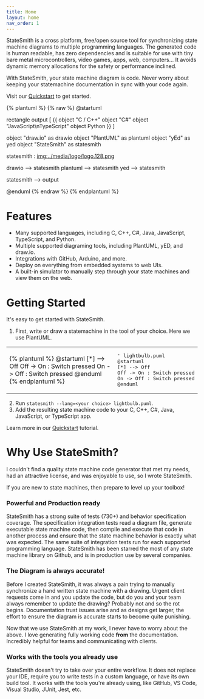 ```yaml
---
title: Home
layout: home
nav_order: 1
---
```


StateSmith is a cross platform, free/open source tool for synchronizing state machine diagrams to multiple programming languages. The generated code is human readable, has zero dependencies and is suitable for use with tiny bare metal microcontrollers, video games, apps, web, computers... It avoids dynamic memory allocations for the safety or performance inclined.

With StateSmith, your state machine diagram is code. Never worry about keeping your statemachine documentation in sync with your code again.

Visit our [Quickstart](/StateSmith/quickstart/) to get started.


{% plantuml %}
{% raw %}
@startuml

rectangle output [
{{
  object "C / C++"
  object "C#"
  object "JavaScript\nTypeScript"
  object Python
}}
]

object "draw.io" as drawio
object "PlantUML" as plantuml
object "yEd" as yed
object "StateSmith" as statesmith

statesmith : <img:../media/logo/logo.128.png>


drawio --> statesmith
plantuml --> statesmith
yed --> statesmith

statesmith --> output

@enduml
{% endraw %}
{% endplantuml %}



# Features

* Many supported languages, including C, C++, C#, Java, JavaScript, TypeScript, and Python.
* Multiple supported diagraming tools, including PlantUML, yED, and draw.io.
* Integrations with GitHub, Arduino, and more.
* Deploy on everything from embedded systems to web UIs.
* A built-in simulator to manually step through your state machines and view them on the web.


# Getting Started

It's easy to get started with StateSmith.

1. First, write or draw a statemachine in the tool of your choice. Here we use PlantUML.<br />

<table>
<tr>
<td>

{% plantuml %}
@startuml
[*] --> Off
Off -> On : Switch pressed
On -> Off : Switch pressed
@enduml
{% endplantuml %}

</td>
<td>
<pre>
' lightbulb.puml
@startuml
[*] --> Off
Off -> On : Switch pressed
On -> Off : Switch pressed
@enduml
</pre>
</td>
</tr>
</table>


 2. Run `statesmith --lang=<your choice> lightbulb.puml`.
 3. Add the resulting state machine code to your C, C++, C#, Java, JavaScript, or TypeScript app.

Learn more in our [Quickstart](/StateSmith/quickstart/) tutorial.



# Why Use StateSmith?

I couldn't find a quality state machine code generator that met my needs, had an attractive license, and was enjoyable to use, so I wrote StateSmith.

If you are new to state machines, then prepare to level up your toolbox! 

### Powerful and Production ready

StateSmith has a strong suite of tests (730+) and behavior specification coverage. The specification integration tests read a diagram file, generate executable state machine code, then compile and execute that code in another process and ensure that the state machine behavior is exactly what was expected. The same suite of integration tests run for each supported programming language. StateSmith has been starred the most of any state machine library on Github, and is in production use by several companies.

### The Diagram is always accurate!

Before I created StateSmith, it was always a pain trying to manually synchronize a hand written state machine with a drawing. Urgent client requests come in and you update the code, but do you and your team always remember to update the drawing? Probably not and so the rot begins. Documentation trust issues arise and as designs get larger, the effort to ensure the diagram is accurate starts to become quite punishing.

Now that we use StateSmith at my work, I never have to worry about the above. I love generating fully working code **from** the documentation. Incredibly helpful for teams and communicating with clients.


### Works with the tools you already use
StateSmith doesn't try to take over your entire workflow. It does not replace your IDE, require you to write tests in a custom language, or have its own build tool. It works with the tools you're already using, like GitHub, VS Code, Visual Studio, JUnit, Jest, etc.


